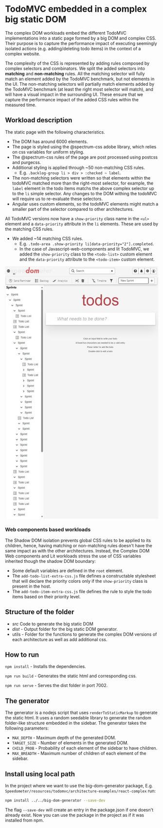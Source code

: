 # TodoMVC embedded in a complex big static DOM

The complex DOM workloads embed the different TodoMVC implementations into a static page formed by a big DOM and complex CSS. Their purpose is to capture the performance impact of executing seemingly isolated actions (e.g. adding/deleting todo items) in the context of a complex website.

The complexity of the CSS is represented by adding rules composed by complex selectors and combinators. We split the added selectors into **matching** and **non-matching** rules. All the matching selector will fully match an element added by the TodoMVC benchmark, but not elements in the UI. The non-matching selectors will partially match elements added by the TodoMVC benchmark (at least the right most selector will match), and will have a visual impact in the surrounding UI. These ensure that we capture the performance impact of the added CSS rules within the measured time.

## Workload description

The static page with the following characteristics.

-   The DOM has around 6000 elements.
-   The page is styled using the @spectrum-css adobe library, which relies on css variables for uniform styling.
-   The @spectrum-css rules of the page are post processed using postcss and purgecss.
-   Additional styling is applied through ~50 non-matching CSS rules.
    -   E.g. `.backlog-group li > div > :checked ~ label`.
-   The non-matching selectors were written so that elements within the todoMVC matched more than the right-most selector, for example, the `label` element in the todo items matchs the above complex selector up to the `li` simple selector. Any changes to the DOM withing the todoMVC will require us to re-evaluate these selectors.
-   Angular uses custom elements, so the todoMVC elements might match a smaller part of the selector compared to other architectures.

All TodoMVC versions now have a `show-priority` class name in the `<ul>` element and a `data-priority` attribute in the `li` elements. These are used by the matching CSS rules.

-   We added ~14 matching CSS rules.
    -   E.g. `.todo-area .show-priority li[data-priority="2"].completed`.
    -   In the case of Javascript-web-components and lit TodoMVC, we added the `show-priority` class to the `<todo-list>` custom element and the `data-priority` attribute to the `<todo-item>` custom element.

<p align = "center">
<img src="complex-dom-workload.jpeg" alt="workload" width="800"/>
</p>

### Web components based workloads

The Shadow DOM isolation prevents global CSS rules to be applied to its children, hence, having matching or non-matching rules doesn't have the same impact as with the other architectures. Instead, the Complex DOM Web components and Lit workloads stress the use of CSS variables inherited though the shadow DOM boundary:

-   Some default variables are defined in the `root` element.
-   The `add-todo-list-extra-css.js` file defines a constructable stylesheet that will declare the priority colors only if the `show-priority` class is present in the host.
-   The `add-todo-item-extra-css.js` file defines the rule to style the todo items based on their priority level.

## Structure of the folder

-   _src_ Code to generate the big static DOM
-   _dist_ - Output folder for the big static DOM generator.
-   utils - Folder for the functions to generate the complex DOM versions of each architecture as well as add additional css.

## How to run

`npm install` - Installs the dependencies.

`npm run build` - Generates the static html and corresponding css.

`npm run serve` - Serves the dist folder in port 7002.

## The generator

The generator is a nodejs script that uses `renderToStaticMarkup` to generate the static html. It uses a random seedable library to generate the random folder-like structure embedded in the sidebar. The generator takes the following parameters:

-   `MAX_DEPTH` - Maximum depth of the generated DOM.
-   `TARGET_SIZE` - Number of elements in the generated DOM.
-   `CHILD_PROB` - Probability of each element of the sidebar to have children.
-   `MAX_BREADTH` - Maximum number of children of each element of the sidebar.

## Install using local path

In the project where we want to use the big-dom-generator package, E.g. `Speedometer/resources/todomvc/architecture-examples/react-complex` run:

```bash
npm install ../../big-dom-generator --save-dev
```

The flag `--save-dev` will create an entry in the package.json if one doesn't already exist. Now you can use the package in the project as if it was installed from npm.
